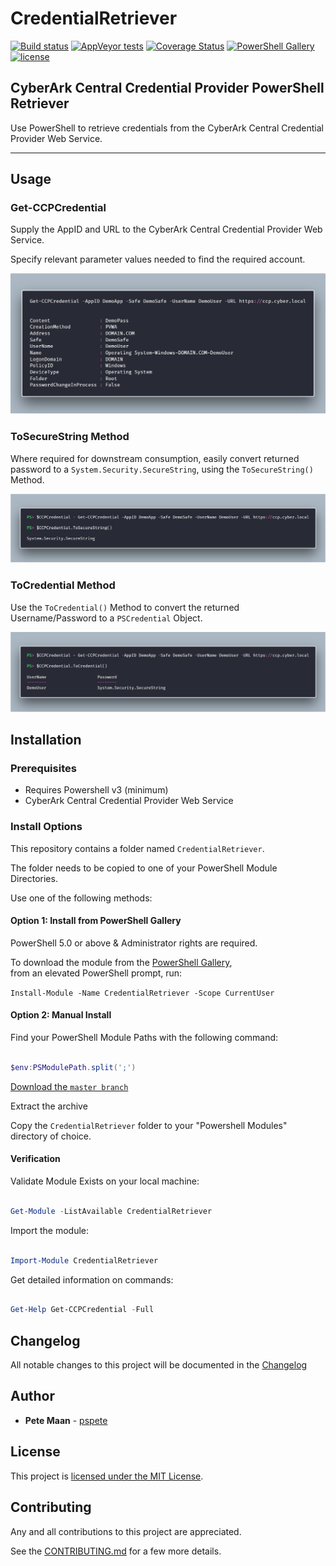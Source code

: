 # CredentialRetriever

[![Build status](https://ci.appveyor.com/api/projects/status/s2x3alg52ctp2pyl/branch/master?svg=true)](https://ci.appveyor.com/project/pspete/CredentialRetriever/branch/master)
[![AppVeyor tests](https://img.shields.io/appveyor/tests/pspete/CredentialRetriever.svg)](https://ci.appveyor.com/project/pspete/CredentialRetriever)
[![Coverage Status](https://coveralls.io/repos/github/pspete/CredentialRetriever/badge.svg)](https://coveralls.io/github/pspete/CredentialRetriever)
[![PowerShell Gallery](https://img.shields.io/powershellgallery/v/CredentialRetriever.svg)](https://www.powershellgallery.com/packages/CredentialRetriever)
[![license](https://img.shields.io/github/license/pspete/CredentialRetriever.svg)](https://github.com/pspete/CredentialRetriever/blob/master/LICENSE)

## **CyberArk Central Credential Provider PowerShell Retriever**

Use PowerShell to retrieve credentials from the CyberArk Central Credential Provider Web Service.

----------

## Usage

### Get-CCPCredential

Supply the AppID and URL to the CyberArk Central Credential Provider Web Service.

Specify relevant parameter values needed to find the required account.

![Get-CCPCredential](media/RetrieveCreds.png)

### ToSecureString Method

Where required for downstream consumption, easily convert returned password to a
`System.Security.SecureString`, using the `ToSecureString()` Method.

![ToSecureString Method](media/ToSecureString.png)

### ToCredential Method

Use the `ToCredential()` Method to convert the returned Username/Password to a `PSCredential` Object.

![ToCredential Method](media/ToCredential.png)

## Installation

### Prerequisites

- Requires Powershell v3 (minimum)
- CyberArk Central Credential Provider Web Service

### Install Options

This repository contains a folder named ```CredentialRetriever```.

The folder needs to be copied to one of your PowerShell Module Directories.

Use one of the following methods:

#### Option 1: Install from PowerShell Gallery

PowerShell 5.0 or above & Administrator rights are required.

To download the module from the [PowerShell Gallery](https://www.powershellgallery.com/packages/CredentialRetriever/), </br>
from an elevated PowerShell prompt, run:

````Install-Module -Name CredentialRetriever -Scope CurrentUser````

#### Option 2: Manual Install

Find your PowerShell Module Paths with the following command:

```powershell

$env:PSModulePath.split(';')

```

[Download the ```master branch```](https://github.com/pspete/CredentialRetriever/archive/master.zip)

Extract the archive

Copy the ```CredentialRetriever``` folder to your "Powershell Modules" directory of choice.

#### Verification

Validate Module Exists on your local machine:

```powershell

Get-Module -ListAvailable CredentialRetriever

```

Import the module:

```powershell

Import-Module CredentialRetriever

```

Get detailed information on commands:

```powershell

Get-Help Get-CCPCredential -Full

```

## Changelog

All notable changes to this project will be documented in the [Changelog](CHANGELOG.md)

## Author

- **Pete Maan** - [pspete](https://github.com/pspete)

## License

This project is [licensed under the MIT License](LICENSE).

## Contributing

Any and all contributions to this project are appreciated.

See the [CONTRIBUTING.md](CONTRIBUTING.md) for a few more details.
